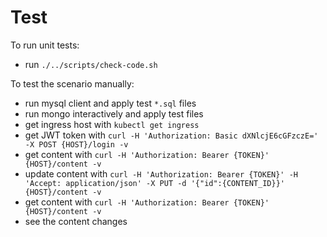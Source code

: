 # Test

To run unit tests:

- run `./../scripts/check-code.sh`

To test the scenario manually:

- run mysql client and apply test `*.sql` files
- run mongo interactively and apply test files
- get ingress host with `kubectl get ingress`
- get JWT token with `curl -H 'Authorization: Basic dXNlcjE6cGFzczE=' -X POST {HOST}/login -v`
- get content with `curl -H 'Authorization: Bearer {TOKEN}' {HOST}/content -v`
- update content with `curl -H 'Authorization: Bearer {TOKEN}' -H 'Accept: application/json' -X PUT -d '{"id":{CONTENT_ID}}' {HOST}/content -v`
- get content with `curl -H 'Authorization: Bearer {TOKEN}' {HOST}/content -v`
- see the content changes
